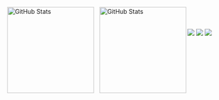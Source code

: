 <div>
<p>
<img 
	align="left" 
	alt="GitHub Stats" 
	height="200" 
	style="padding-right: 10px;" 
	src="https://github-readme-stats.vercel.app/api?username=nathandezan&count_private=true&show_icons=true&theme=tokyonight&include_all_commits=true&locale=pt-br" 
/>

<img 
	align="left" 
	alt="GitHub Stats" 
	height="200" 
	src="https://github-readme-stats.vercel.app/api/top-langs/?username=nathandezan&theme=tokyonight&layout=compact&custom_title=Tecnologias&langs_count=9" 
/>
</p>
</div>

<br>
<br>
<br>
<div>
  <a href="mailto:dezannathan@gmail.com"><img src="https://img.shields.io/badge/-Gmail-%23333?style=for-the-badge&logo=gmail&logoColor=white" target="_blank"></a>
  <a href="https://www.linkedin.com/in/nathan-dezan-002b121b2" target="_blank"><img src="https://img.shields.io/badge/-LinkedIn-%230077B5?style=for-the-badge&logo=linkedin&logoColor=white" target="_blank"></a>
  <a href="https://medium.com/@dezann" target="_blank"><img src="https://img.shields.io/badge/Medium-12100E?style=for-the-badge&logo=medium&logoColor=white" target="_blank"></a>
</div>
